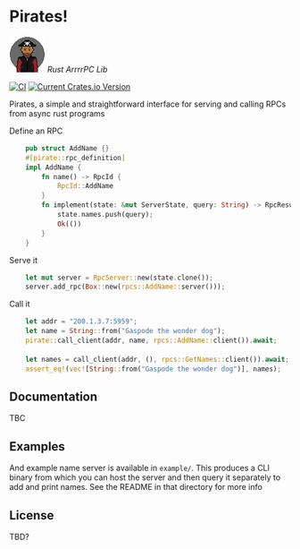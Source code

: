 # Pirates!
![pirate](resources/pirate.png) *Rust ArrrrPC Lib* 

[![CI](https://github.com/tehsmeely/pirates/actions/workflows/ci.yml/badge.svg)](https://github.com/tehsmeely/pirates/actions/workflows/ci.yml)
[![Current Crates.io Version](https://img.shields.io/crates/v/pirates.svg)](https://crates.io/crates/pirates)


Pirates, a simple and straightforward interface for serving and calling RPCs from async rust programs


Define an RPC
```rust
    pub struct AddName {}
    #[pirate::rpc_definition]
    impl AddName {
        fn name() -> RpcId {
            RpcId::AddName
        }
        fn implement(state: &mut ServerState, query: String) -> RpcResult<()> {
            state.names.push(query);
            Ok(())
        }
    }
```

Serve it
```rust
    let mut server = RpcServer::new(state.clone());
    server.add_rpc(Box::new(rpcs::AddName::server()));
```

Call it
```rust
    let addr = "200.1.3.7:5959";
    let name = String::from("Gaspode the wonder dog");
    pirate::call_client(addr, name, rpcs::AddName::client()).await;

    let names = call_client(addr, (), rpcs::GetNames::client()).await;
    assert_eq!(vec![String::from("Gaspode the wonder dog")], names);
```

## Documentation

TBC

## Examples

And example name server is available in `example/`.
This produces a CLI binary from which you can host the server and then query it
separately to add and print names. See the README in that directory for more info


## License

TBD?